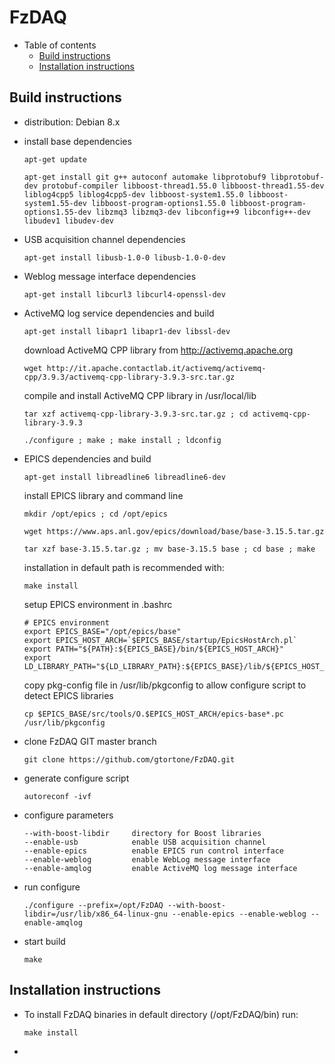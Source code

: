 FzDAQ
=====

- Table of contents
  * [Build instructions](#build-instructions)
  * [Installation instructions](#installation-instructions)

Build instructions
------------------

- distribution: Debian 8.x

- install base dependencies

  ```apt-get update```
  
  ```apt-get install git g++ autoconf automake libprotobuf9 libprotobuf-dev protobuf-compiler libboost-thread1.55.0 libboost-thread1.55-dev liblog4cpp5 liblog4cpp5-dev libboost-system1.55.0 libboost-system1.55-dev libboost-program-options1.55.0 libboost-program-options1.55-dev libzmq3 libzmq3-dev libconfig++9 libconfig++-dev libudev1 libudev-dev```
  
- USB acquisition channel dependencies

  ```apt-get install libusb-1.0-0 libusb-1.0-0-dev``` 

- Weblog message interface dependencies

  ```apt-get install libcurl3 libcurl4-openssl-dev```

- ActiveMQ log service dependencies and build

  ```apt-get install libapr1 libapr1-dev libssl-dev```

  download ActiveMQ CPP library from http://activemq.apache.org

    ```wget http://it.apache.contactlab.it/activemq/activemq-cpp/3.9.3/activemq-cpp-library-3.9.3-src.tar.gz```
  
  compile and install ActiveMQ CPP library in /usr/local/lib

    ```tar xzf activemq-cpp-library-3.9.3-src.tar.gz ; cd activemq-cpp-library-3.9.3```
  
    ```./configure ; make ; make install ; ldconfig```
  
- EPICS dependencies and build

  ```apt-get install libreadline6 libreadline6-dev```

  install EPICS library and command line

    ```mkdir /opt/epics ; cd /opt/epics```
  
    ```wget https://www.aps.anl.gov/epics/download/base/base-3.15.5.tar.gz```
  
    ```tar xzf base-3.15.5.tar.gz ; mv base-3.15.5 base ; cd base ; make```

  installation in default path is recommended with:

    ```make install```
    
  setup EPICS environment in .bashrc

    ```
    # EPICS environment
    export EPICS_BASE="/opt/epics/base"
    export EPICS_HOST_ARCH=`$EPICS_BASE/startup/EpicsHostArch.pl`
    export PATH="${PATH}:${EPICS_BASE}/bin/${EPICS_HOST_ARCH}"
    export LD_LIBRARY_PATH="${LD_LIBRARY_PATH}:${EPICS_BASE}/lib/${EPICS_HOST_ARCH}"
    ```
    
  copy pkg-config file in /usr/lib/pkgconfig to allow configure script
  to detect EPICS libraries

    ```cp $EPICS_BASE/src/tools/O.$EPICS_HOST_ARCH/epics-base*.pc /usr/lib/pkgconfig```

- clone FzDAQ GIT master branch

  ```git clone https://github.com/gtortone/FzDAQ.git```
  
- generate configure script

  ```autoreconf -ivf```

- configure parameters

  ```
  --with-boost-libdir	  directory for Boost libraries
  --enable-usb            enable USB acquisition channel
  --enable-epics          enable EPICS run control interface
  --enable-weblog         enable WebLog message interface
  --enable-amqlog         enable ActiveMQ log message interface
  ```

- run configure
  
  ```./configure --prefix=/opt/FzDAQ --with-boost-libdir=/usr/lib/x86_64-linux-gnu --enable-epics --enable-weblog --enable-amqlog```
  
- start build

  ``` make ```
  
Installation instructions
-------------------------

- To install FzDAQ binaries in default directory (/opt/FzDAQ/bin) run:

  ``` make install ```

- 
